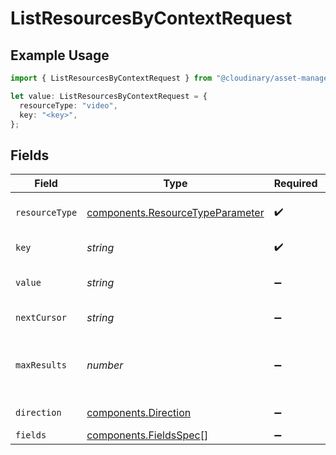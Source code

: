 # ListResourcesByContextRequest

## Example Usage

```typescript
import { ListResourcesByContextRequest } from "@cloudinary/asset-management/models/operations";

let value: ListResourcesByContextRequest = {
  resourceType: "video",
  key: "<key>",
};
```

## Fields

| Field                                                                                | Type                                                                                 | Required                                                                             | Description                                                                          |
| ------------------------------------------------------------------------------------ | ------------------------------------------------------------------------------------ | ------------------------------------------------------------------------------------ | ------------------------------------------------------------------------------------ |
| `resourceType`                                                                       | [components.ResourceTypeParameter](../../models/components/resourcetypeparameter.md) | :heavy_check_mark:                                                                   | The type the of asset.                                                               |
| `key`                                                                                | *string*                                                                             | :heavy_check_mark:                                                                   | Context key to filter by.                                                            |
| `value`                                                                              | *string*                                                                             | :heavy_minus_sign:                                                                   | Context value to filter by.                                                          |
| `nextCursor`                                                                         | *string*                                                                             | :heavy_minus_sign:                                                                   | Cursor for pagination.                                                               |
| `maxResults`                                                                         | *number*                                                                             | :heavy_minus_sign:                                                                   | Maximum number of results to return (1-500).                                         |
| `direction`                                                                          | [components.Direction](../../models/components/direction.md)                         | :heavy_minus_sign:                                                                   | Sort direction.                                                                      |
| `fields`                                                                             | [components.FieldsSpec](../../models/components/fieldsspec.md)[]                     | :heavy_minus_sign:                                                                   | N/A                                                                                  |